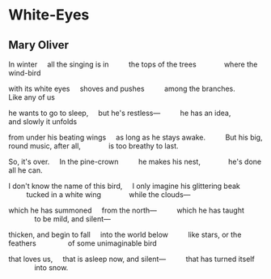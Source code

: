 # White-Eyes
## Mary Oliver
In winter
    all the singing is in
         the tops of the trees
             where the wind-bird

with its white eyes
    shoves and pushes
         among the branches.
             Like any of us

he wants to go to sleep,
    but he's restless—
         he has an idea,
             and slowly it unfolds

from under his beating wings
    as long as he stays awake.
         But his big, round music, after all,
             is too breathy to last.

So, it's over.
    In the pine-crown
         he makes his nest,
             he's done all he can.

I don't know the name of this bird,
    I only imagine his glittering beak
         tucked in a white wing
             while the clouds—

which he has summoned
    from the north—
         which he has taught
             to be mild, and silent—

thicken, and begin to fall
    into the world below
         like stars, or the feathers
               of some unimaginable bird

that loves us,
    that is asleep now, and silent—
         that has turned itself
             into snow.